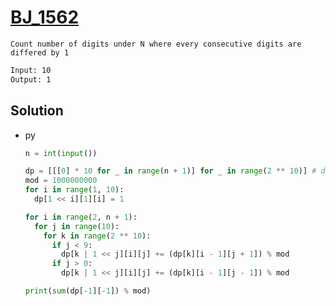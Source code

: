 # [BJ_1562](https://acmicpc.net/problem/1562)

```en
Count number of digits under N where every consecutive digits are differed by 1
```

```txt
Input: 10
Output: 1
```

## Solution

* py

  ```py
  n = int(input())

  dp = [[[0] * 10 for _ in range(n + 1)] for _ in range(2 ** 10)] # dp[bit_visited][current][height]
  mod = 1000000000
  for i in range(1, 10):
    dp[1 << i][1][i] = 1

  for i in range(2, n + 1):
    for j in range(10):
      for k in range(2 ** 10):
        if j < 9:
          dp[k | 1 << j][i][j] += (dp[k][i - 1][j + 1]) % mod
        if j > 0:
          dp[k | 1 << j][i][j] += (dp[k][i - 1][j - 1]) % mod

  print(sum(dp[-1][-1]) % mod)
  ```
